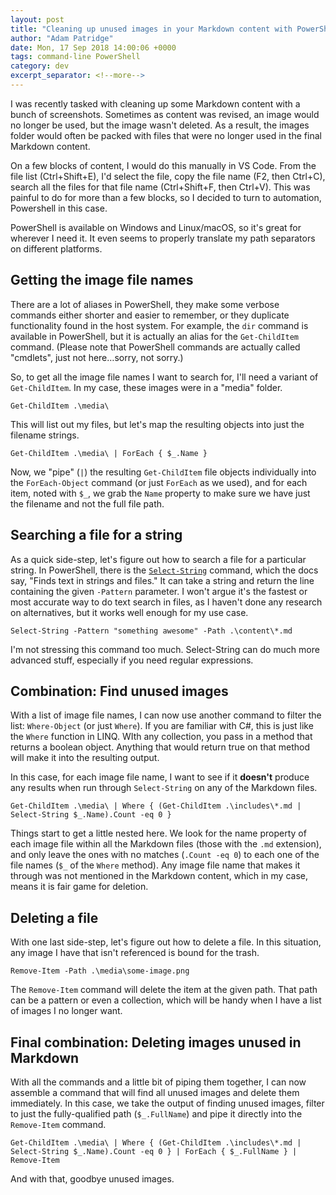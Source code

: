 ```yaml
---
layout: post
title: "Cleaning up unused images in your Markdown content with PowerShell"
author: "Adam Patridge"
date: Mon, 17 Sep 2018 14:00:06 +0000
tags: command-line PowerShell
category: dev
excerpt_separator: <!--more-->
---
```


I was recently tasked with cleaning up some Markdown content with a bunch of screenshots. Sometimes as content was revised, an image would no longer be used, but the image wasn't deleted. As a result, the images folder would often be packed with files that were no longer used in the final Markdown content.

On a few blocks of content, I would do this manually in VS Code. From the file list (Ctrl+Shift+E), I'd select the file, copy the file name (F2, then Ctrl+C), search all the files for that file name (Ctrl+Shift+F, then Ctrl+V). This was painful to do for more than a few blocks, so I decided to turn to automation, Powershell in this case.

PowerShell is available on Windows and Linux/macOS, so it's great for wherever I need it. It even seems to properly translate my path separators on different platforms.

<!--more-->

## Getting the image file names

There are a lot of aliases in PowerShell, they make some verbose commands either shorter and easier to remember, or they duplicate functionality found in the host system. For example, the `dir` command is available in PowerShell, but it is actually an alias for the `Get-ChildItem` command. (Please note that PowerShell commands are actually called "cmdlets", just not here…sorry, not sorry.)

So, to get all the image file names I want to search for, I'll need a variant of `Get-ChildItem`. In my case, these images were in a "media" folder.

<!-- language: powershell -->

    Get-ChildItem .\media\

This will list out my files, but let's map the resulting objects into just the filename strings.

<!-- language: powershell -->

    Get-ChildItem .\media\ | ForEach { $_.Name }

Now, we "pipe" (`|`) the resulting `Get-ChildItem` file objects individually into the `ForEach-Object` command (or just `ForEach` as we used), and for each item, noted with `$_`, we grab the `Name` property to make sure we have just the filename and not the full file path.

## Searching a file for a string

As a quick side-step, let's figure out how to search a file for a particular string. In PowerShell, there is the [`Select-String`](https://docs.microsoft.com/en-us/powershell/module/microsoft.powershell.utility/select-string?view=powershell-6) command, which the docs say, "Finds text in strings and files."  It can take a string and return the line containing the given `-Pattern` parameter. I won't argue it's the fastest or most accurate way to do text search in files, as I haven't done any research on alternatives, but it works well enough for my use case.

<!-- language: powershell -->

    Select-String -Pattern "something awesome" -Path .\content\*.md

I'm not stressing this command too much. Select-String can do much more advanced stuff, especially if you need regular expressions.

## Combination: Find unused images

With a list of image file names, I can now use another command to filter the list: `Where-Object` (or just `Where`). If you are familiar with C#, this is just like the `Where` function in LINQ. WIth any collection, you pass in a method that returns a boolean object. Anything that would return true on that method will make it into the resulting output.

In this case, for each image file name, I want to see if it **doesn't** produce any results when run through `Select-String` on any of the Markdown files.

<!-- language: powershell -->

    Get-ChildItem .\media\ | Where { (Get-ChildItem .\includes\*.md | Select-String $_.Name).Count -eq 0 }

Things start to get a little nested here. We look for the name property of each image file within all the Markdown files (those with the `.md` extension), and only leave the ones with no matches (`.Count -eq 0`) to each one of the file names (`$_` of the `Where` method). Any image file name that makes it through was not mentioned in the Markdown content, which in my case, means it is fair game for deletion.

## Deleting a file

With one last side-step, let's figure out how to delete a file. In this situation, any image I have that isn't referenced is bound for the trash.

<!-- language: powershell -->

    Remove-Item -Path .\media\some-image.png

The `Remove-Item` command will delete the item at the given path. That path can be a pattern or even a collection, which will be handy when I have a list of images I no longer want. 

## Final combination: Deleting images unused in Markdown

With all the commands and a little bit of piping them together, I can now assemble a command that will find all unused images and delete them immediately. In this case, we take the output of finding unused images, filter to just the fully-qualified path (`$_.FullName`) and pipe it directly into the `Remove-Item` command.

<!-- language: powershell -->

    Get-ChildItem .\media\ | Where { (Get-ChildItem .\includes\*.md | Select-String $_.Name).Count -eq 0 } | ForEach { $_.FullName } | Remove-Item

And with that, goodbye unused images.
